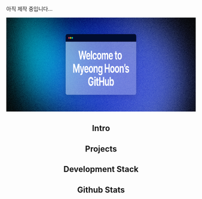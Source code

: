 아직 제작 중입니다...
<div align="center">
 <img src="https://github.com/MyeonghoonJin/MyeonghoonJin/blob/main/Fueler%20Twitter%20header%20-%2013%20(1).png" alt="헤더 이미지 설명" width="100%" height="250px" />
</div>

<h2 align="center">Intro</h2>

<h2 align="center">Projects</h2>

<h2 align="center">Development Stack</h2>

<h2 align="center">Github Stats</h2>
